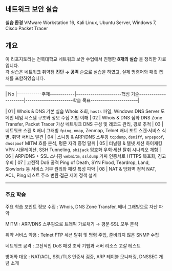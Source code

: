 ## 네트워크 보안 실습 

**실습 환경** VMware Workstation 16, Kali Linux, Ubuntu Server, Windows 7, Cisco Packet Tracer

## 개요
이 리포지토리는 전북대학교 네트워크 보안 수업에서 진행한 **8개의 실습** 을 정리한 자료입니다.  
각 실습은 네트워크 취약점 **진단 → 공격** 순으로 실습을 하였고, 실제 명령어와 패킷 캡처를 포함하였습니다.

____

| No |------------주제------------|----------------------핵심 기술----------------------|-----------------------학습 목표-----------------------|

| 01 | Whois & DNS 기본 실습         Whois 조회, `hosts` 파일, Windows DNS Server                  도메인 네임 시스템 구조와 정보 수집 기법 이해 
| 02 | Whois & DNS 심화              DNS Zone Transfer, Packet Tracer 가상 네트워크                DNS 구성 및 레코드 관리, 경로 추적 
| 03 | 네트워크 스캔 & 배너 그래빙    `fping`, `nmap`, Zenmap, Telnet 배너                         포트 스캔·서비스 식별, 취약 서비스 발견 
| 04 | 스니핑 & ARP/DNS 스푸핑       `tcpdump`, `dsniff`, `arpspoof`, `dnsspoof`                  MITM 흐름 분석, 평문 자격 증명 탈취 
| 05 | 터널링 & 텔넷 세션 하이재킹    VPN 시뮬레이션, SSH Tunneling, `shijack`                     암호화 우회·세션 탈취 시나리오 체험 
| 06 | ARP/DNS + SSL 스니핑          `webmitm`, `ssldump`                                         가짜 인증서로 HTTPS 복호화, 경고 우회 
| 07 | 고전적 DoS 공격               Ping of Death, SYN Flood, Teardrop, Land, Slowloris 등       서비스 거부 원리와 패킷 특성 파악 
| 08 | NAT & 방화벽                  정적 NAT, ACL, Ping 테스트                                   주소 변환·접근 제어 정책 설계 

____
### 주요 학습
주요 학습 포인트
정보 수집 : Whois, DNS Zone Transfer, 배너 그래빙으로 자산 파악

MITM : ARP/DNS 스푸핑으로 트래픽 가로채기 → 평문·SSL 모두 분석

취약 서비스 악용 : Telnet·FTP 세션 탈취 및 명령 주입, 준비되지 않은 SNMP 수집

네트워크 공격 : 고전적인 DoS 패킷 조작 기법과 서버 리소스 고갈 테스트

방어와 대응 : NAT/ACL, SSL/TLS 인증서 검증, ARP 테이블 모니터링, DNSSEC 개념 소개